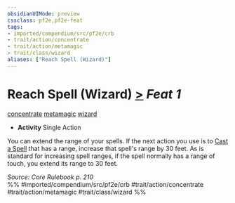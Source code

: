 ```yaml
---
obsidianUIMode: preview
cssclass: pf2e,pf2e-feat
tags:
- imported/compendium/src/pf2e/crb
- trait/action/concentrate
- trait/action/metamagic
- trait/class/wizard
aliases: ["Reach Spell (Wizard)"]
---
```

# Reach Spell (Wizard)  [>](chapter-9-playing-the-game.md#Actions "Single Action") *Feat 1*  
[concentrate](concentrate.md)  [metamagic](metamagic.md)  [wizard](rules/traits/wizard.md)  

- **Activity** Single Action

You can extend the range of your spells. If the next action you use is to [Cast a Spell](cast-a-spell.md) that has a range, increase that spell's range by 30 feet. As is standard for increasing spell ranges, if the spell normally has a range of touch, you extend its range to 30 feet.

*Source: Core Rulebook p. 210*  
%% #imported/compendium/src/pf2e/crb #trait/action/concentrate #trait/action/metamagic #trait/class/wizard %%